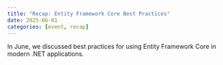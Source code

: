 ```yaml
---
title: "Recap: Entity Framework Core Best Practices"
date: 2025-06-01
categories: [event, recap]
---
```


In June, we discussed best practices for using Entity Framework Core in modern .NET applications.
